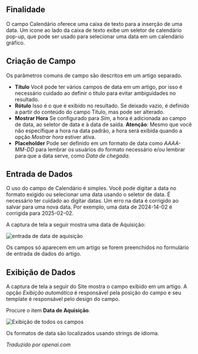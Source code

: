 <!-- Filename: J3.x:Adding_custom_fields/Calendar_Field / Display title: Campo de Calendário -->

## Finalidade

O campo Calendário oferece uma caixa de texto para a inserção de uma data. Um ícone ao lado da caixa de texto exibe um seletor de calendário pop-up, que pode ser usado para selecionar uma data em um calendário gráfico.

## Criação de Campo

Os parâmetros comuns de campo são descritos em um artigo separado.

* **Título** Você pode ter vários campos de data em um artigo, por isso é necessário cuidado ao definir o título para evitar ambiguidades no resultado.
* **Rótulo** Isso é o que é exibido no resultado. Se deixado vazio, é definido a partir do conteúdo do campo Título, mas pode ser alterado.
* **Mostrar Hora** Se configurado para *Sim*, a hora é adicionada ao campo de data, ao seletor de data e à data de saída. **Atenção**: Mesmo que você não especifique a hora na data padrão, a hora será exibida quando a opção *Mostrar hora* estiver ativa.
* **Placeholder** Pode ser definido em um formato de data como *AAAA-MM-DD* para lembrar os usuários do formato necessário e/ou lembrar para que a data serve, como *Data de chegada*.

## Entrada de Dados

O uso do campo de Calendário é simples. Você pode digitar a data no formato exigido ou selecionar uma data usando o seletor de data. É necessário ter cuidado ao digitar datas. Um erro na data é corrigido ao salvar para uma nova data. Por exemplo, uma data de 2024-14-02 é corrigida para 2025-02-02.

A captura de tela a seguir mostra uma data de Aquisição:

![entrada de data de aquisição](../../../en/images/fields/fields-date-entry.png "Data de Aquisição")

Os campos só aparecem em um artigo se forem preenchidos no formulário de entrada de dados do artigo.


## Exibição de Dados

A captura de tela a seguir do Site mostra o campo exibido em um artigo. A opção *Exibição automática* é responsável pela posição do campo e seu template é responsável pelo design do campo.

Procure o item **Data de Aquisição**.

![Exibição de todos os campos](../../../en/images/fields/fields-display.png "Exibição dos campos")

Os formatos de data são localizados usando strings de idioma.

*Traduzido por openai.com*

